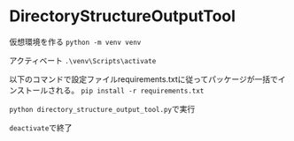 # DirectoryStructureOutputTool


仮想環境を作る
```python -m venv venv```


アクティベート
```.\venv\Scripts\activate```

以下のコマンドで設定ファイルrequirements.txtに従ってパッケージが一括でインストールされる。
```pip install -r requirements.txt```

```python directory_structure_output_tool.py```で実行


```deactivate```で終了
